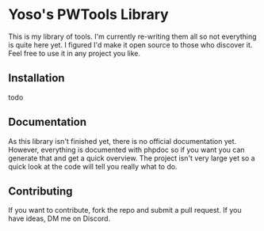 # Yoso's PWTools Library
This is my library of tools. I'm currently re-writing them all so not everything is quite here yet. I figured I'd make it open source to those who discover it. Feel free to use it in any project you like.

## Installation
todo

## Documentation
As this library isn't finished yet, there is no official documentation yet. However, everything is documented with phpdoc so if you want you can generate that and get a quick overview. The project isn't very large yet so a quick look at the code will tell you really what to do.

## Contributing
If you want to contribute, fork the repo and submit a pull request. If you have ideas, DM me on Discord.